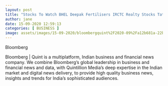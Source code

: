 ```yaml
---
layout: post
title: "Stocks To Watch BHEL Deepak Fertilisers IRCTC Realty Stocks Tata Motors Yes Bank"
author: jane 
date: 15-09-2020 12:59:13 
categories: [ BUSINESS ] 
image: assets/images/15-09-2020/bloombergquint%2F2020-09%2Fa12b681a-22b7-48d0-bb30-afbee5ce3769%2F360142174.jpg
---
```

Bloomberg

Bloomberg | Quint is a multiplatform, Indian business and financial news company. We combine Bloomberg’s global leadership in business and financial news and data, with Quintillion Media’s deep expertise in the Indian market and digital news delivery, to provide high quality business news, insights and trends for India’s sophisticated audiences.